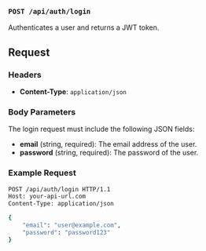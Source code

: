 ### `POST /api/auth/login`

Authenticates a user and returns a JWT token.

## Request

### Headers

- **Content-Type**: `application/json`

### Body Parameters

The login request must include the following JSON fields:

- **email** (string, required): The email address of the user.
- **password** (string, required): The password of the user.

### Example Request

```bash
POST /api/auth/login HTTP/1.1
Host: your-api-url.com
Content-Type: application/json

{
    "email": "user@example.com",
    "password": "password123"
}
